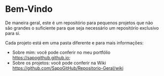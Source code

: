 # Bem-Vindo

De maneira geral, este é um repositório para pequenos projetos que não são grandes o suficiente para que seja necessário um repositório exclusivo para si. 

Cada projeto está em uma pasta diferente e para mais informações:
- Sobre mim: você pode conferir no meu portfólio https://sapogithub.github.io;
- Sobre os projetos: você pode conferir na Wiki https://github.com/SapoGitHub/Repositorio-Geral/wiki
